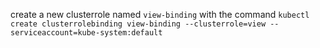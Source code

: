 
create a new clusterrole named `view-binding` with the command `kubectl create clusterrolebinding view-binding --clusterrole=view --serviceaccount=kube-system:default`
